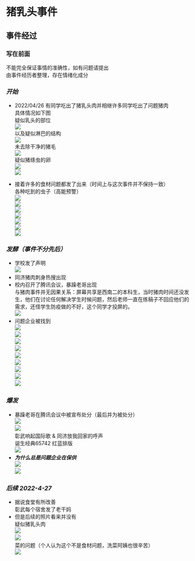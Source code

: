# 猪乳头事件
## 事件经过
### 写在前面
不能完全保证事情的准确性，如有问题请提出  
由事件经历者整理，存在情绪化成分
### ***开始***
- 2022/04/26 有同学吃出了猪乳头肉并相继许多同学吃出了问题猪肉  
  具体情况如下图  
  疑似乳头的部位  
  ![](https://s6.jpg.cm/2022/04/27/Li1ZiU.md.jpg)  
  以及疑似淋巴的结构  
  ![](https://s6.jpg.cm/2022/04/27/Li1DGH.md.jpg)  
  未去除干净的猪毛  
  ![](https://s6.jpg.cm/2022/04/27/Li1Ovf.md.jpg)  
  疑似猪绦虫的卵  
  ![](https://s6.jpg.cm/2022/04/27/LiH1cD.md.jpg)  
  ![](https://s6.jpg.cm/2022/04/27/Li1yKh.md.jpg)
  
- 接着许多的食材问题都发了出来（时间上与这次事件并不保持一致）  
  各种吃到的虫子（高能预警）  
  ![](https://s6.jpg.cm/2022/04/27/Li1McL.th.jpg)  
  ![](https://s6.jpg.cm/2022/04/27/Li1ig2.md.jpg)  
  ![](https://s6.jpg.cm/2022/04/27/Li1TWS.md.jpg)  
  ![](https://s6.jpg.cm/2022/04/27/Li1jsQ.md.jpg)  
  ![](https://s6.jpg.cm/2022/04/27/Li1aJW.md.jpg)  
  ![](https://s6.jpg.cm/2022/04/27/Li1CaT.md.jpg)  
  ![](https://s6.jpg.cm/2022/04/27/Li13v6.md.jpg)

  

### ***发酵（事件不分先后）***
- 学校发了声明  
  ![](https://s6.jpg.cm/2022/04/27/LiHXnu.md.jpg)
- 同济猪肉刺身热搜出现
- 校内召开了腾讯会议，暴躁老哥出现  
  与猪肉事件并无因果关系：屏幕共享是西南二的本科生，当时猪肉时间还没发生，他们在讨论任何解决学生时候问题，然后老师一直在练稿子不回应他们的需求，还怪学生防疫做的不好，这个同学才投屏的。  
  ![](https://s6.jpg.cm/2022/04/27/LiHLsw.md.jpg)
- 问题企业被找到  
  ![](https://s6.jpg.cm/2022/04/27/LiH8hz.md.jpg)  
  ![](https://s6.jpg.cm/2022/04/27/LiHeiC.md.jpg)  
  ![](https://s6.jpg.cm/2022/04/27/LiH6lt.md.jpg)  
  ![](https://s6.jpg.cm/2022/04/27/LiHdw5.md.jpg)  
  ![](https://s6.jpg.cm/2022/04/27/LiHQcr.md.jpg)  
  ![](https://s6.jpg.cm/2022/04/27/LiHVER.md.jpg)  
  ![](https://s6.jpg.cm/2022/04/27/LiHnze.md.jpg)  
  ![](https://s6.jpg.cm/2022/04/27/LiH7Gy.md.jpg)  
  ![](https://s6.jpg.cm/2022/04/27/LiHWJk.md.jpg)  


### ***爆发***
- 暴躁老哥在腾讯会议中被宣布处分（最后并为被处分）  
  ![](https://s6.jpg.cm/2022/04/27/LiHctG.md.jpg)  
  ![](https://s6.jpg.cm/2022/04/27/LiHUz4.md.jpg)  
  彰武响起国际歌 & 同济放我回家的呼声  
  诞生经典65742 红蓝排版  
  ![](https://s6.jpg.cm/2022/04/27/LiHIeO.md.jpg)  
- ***为什么总是问题企业在保供***  
  ![](https://s6.jpg.cm/2022/04/27/LiHqWi.jpg)  
  ![](https://s6.jpg.cm/2022/04/27/LiHPh8.jpg)

### ***后续 2022-4-27***
- 据说食堂有所改善  
  彰武每个宿舍发了老干妈
- 但是后续的照片看来并没有  
  疑似猪乳头肉  
  ![](https://s6.jpg.cm/2022/04/27/Lis64i.jpg)  
  ![](https://s6.jpg.cm/2022/04/27/LisVMk.jpg)  
  菜的问题（个人认为这个不是食材问题，洗菜阿姨也很辛苦）  
  ![](https://s6.jpg.cm/2022/04/27/Lislu8.jpg)

